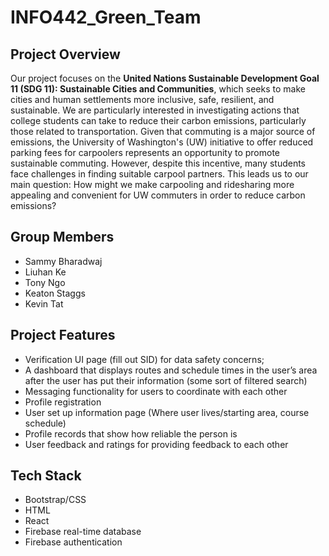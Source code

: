 # INFO442_Green_Team

## Project Overview
Our project focuses on the **United Nations Sustainable Development Goal 11 (SDG 11): Sustainable Cities and Communities**, which seeks to make cities and human settlements more inclusive, safe, resilient, and sustainable. We are particularly interested in investigating actions that college students can take to reduce their carbon emissions, particularly those related to transportation. Given that commuting is a major source of emissions, the University of Washington's (UW) initiative to offer reduced parking fees for carpoolers represents an opportunity to promote sustainable commuting. However, despite this incentive, many students face challenges in finding suitable carpool partners. This leads us to our main question: How might we make carpooling and ridesharing more appealing and convenient for UW commuters in order to reduce carbon emissions?

## Group Members
* Sammy Bharadwaj
* Liuhan Ke
* Tony Ngo
* Keaton Staggs
* Kevin Tat

## Project Features
* Verification UI page (fill out SID) for data safety concerns;
* A dashboard that displays routes and schedule times in the user’s area after the user has put their information (some sort of filtered search)
* Messaging functionality for users to coordinate with each other
* Profile registration
* User set up information page (Where user lives/starting area, course schedule)
* Profile records that show how reliable the person is
* User feedback and ratings for providing feedback to each other

## Tech Stack
* Bootstrap/CSS
* HTML
* React
* Firebase real-time database 
* Firebase authentication 


